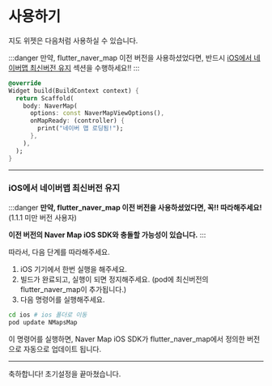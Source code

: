 # 사용하기

지도 위젯은 다음처럼 사용하실 수 있습니다.

:::danger
만약, flutter_naver_map 이전 버전을 사용하셨었다면, 반드시 [iOS에서 네이버맵 최신버전 유지](#ios에서-네이버맵-최신버전-유지) 섹션을 수행하세요!!
:::

```dart
@override
Widget build(BuildContext context) {
  return Scaffold(
    body: NaverMap(
      options: const NaverMapViewOptions(),
      onMapReady: (controller) {
        print("네이버 맵 로딩됨!");
      },
    ),
  );
}
```

---

### iOS에서 네이버맵 최신버전 유지

:::danger
**만약, flutter_naver_map 이전 버전을 사용하셨었다면, 꼭!! 따라해주세요!**
(1.1.1 미만 버전 사용자)

**이전 버전의 Naver Map iOS SDK와 충돌할 가능성이 있습니다.**
:::


따라서, 다음 단계를 따라해주세요.

1. iOS 기기에서 한번 실행을 해주세요.
2. 빌드가 완료되고, 실행이 되면 정지해주세요. (pod에 최신버전의 flutter_naver_map이 추가됩니다.)
3. 다음 명령어를 실행해주세요.

```bash
cd ios # ios 폴더로 이동
pod update NMapsMap
```

이 명령어를 실행하면, Naver Map iOS SDK가 flutter_naver_map에서 정의한 버전으로 자동으로 업데이트 됩니다.


---

축하합니다! 초기설정을 끝마쳤습니다.
